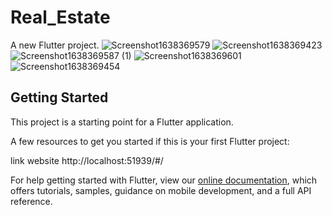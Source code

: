 # Real_Estate

A new Flutter project.
![Screenshot1638369579](https://user-images.githubusercontent.com/93432216/147138906-9e8802d7-6c23-4fc7-870d-8cce6a4b7688.png)
![Screenshot1638369423](https://user-images.githubusercontent.com/93432216/147138916-e6fc1126-82c9-487e-a78d-5ade0df0cff0.png)
![Screenshot1638369587 (1)](https://user-images.githubusercontent.com/93432216/147138944-0e1eb5fa-0d20-4550-9e41-e8cf6ceab803.png)
![Screenshot1638369601](https://user-images.githubusercontent.com/93432216/147138955-c6e3a69e-8a98-4bda-853f-49777b40ed04.png)
![Screenshot1638369454](https://user-images.githubusercontent.com/93432216/147138971-9f1c9e27-3e1c-4849-9c89-e2831771d798.png)



## Getting Started

This project is a starting point for a Flutter application.

A few resources to get you started if this is your first Flutter project:

link website  http://localhost:51939/#/


For help getting started with Flutter, view our
[online documentation](https://flutter.dev/docs), which offers tutorials,
samples, guidance on mobile development, and a full API reference.

